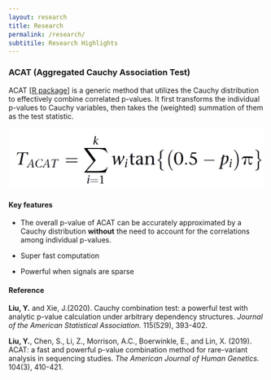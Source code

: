 ```yaml
---
layout: research
title: Research
permalink: /research/
subtitile: Research Highlights
---
```



### ACAT (Aggregated Cauchy Association Test)


ACAT [[R package](https://github.com/yaowuliu/ACAT)] is a generic method that utilizes the Cauchy distribution to effectively combine correlated p-values. It first transforms the individual p-values to Cauchy variables, then takes the (weighted) summation of them as the test statistic. 

<p align="center">
<img src="https://raw.githubusercontent.com/yaowuliu/yaowuliu.github.io/master/assets/ACAT.png" width="500"/>
</p>


#### Key features

* The overall p-value of ACAT can be accurately approximated by a Cauchy distribution **without** the need to account for the correlations among individual p-values.

* Super fast computation

* Powerful when signals are sparse

#### Reference

**Liu, Y.** and Xie, J.(2020). Cauchy combination test: a powerful test with analytic p-value calculation under arbitrary dependency structures. *Journal of the American Statistical Association.* 115(529), 393-402.

**Liu, Y.**, Chen, S., Li, Z., Morrison, A.C., Boerwinkle, E., and Lin, X. (2019). ACAT: a fast and powerful p-value combination method for rare-variant analysis in sequencing studies. *The American Journal of Human Genetics.* 104(3), 410-421.
